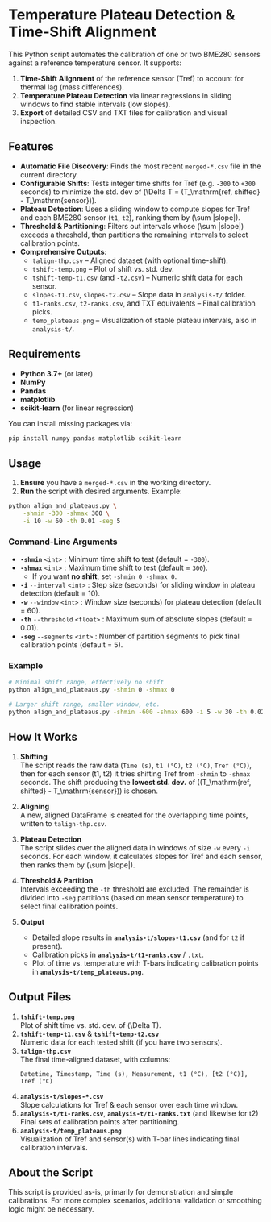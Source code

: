 # Temperature Plateau Detection & Time-Shift Alignment

This Python script automates the calibration of one or two BME280 sensors against a reference temperature sensor. It supports:

1. **Time-Shift Alignment** of the reference sensor (Tref) to account for thermal lag (mass differences).
2. **Temperature Plateau Detection** via linear regressions in sliding windows to find stable intervals (low slopes).
3. **Export** of detailed CSV and TXT files for calibration and visual inspection.

## Features

- **Automatic File Discovery**: Finds the most recent `merged-*.csv` file in the current directory.
- **Configurable Shifts**: Tests integer time shifts for Tref (e.g. `-300` to `+300` seconds) to minimize the std. dev of \(\Delta T = (T_\mathrm{ref, shifted} - T_\mathrm{sensor})\).
- **Plateau Detection**: Uses a sliding window to compute slopes for Tref and each BME280 sensor (`t1`, `t2`), ranking them by \(\sum |slope|\).
- **Threshold & Partitioning**: Filters out intervals whose \(\sum |slope|\) exceeds a threshold, then partitions the remaining intervals to select calibration points.
- **Comprehensive Outputs**: 
  - `talign-thp.csv` – Aligned dataset (with optional time-shift).  
  - `tshift-temp.png` – Plot of shift vs. std. dev.  
  - `tshift-temp-t1.csv` (and `-t2.csv`) – Numeric shift data for each sensor.  
  - `slopes-t1.csv`, `slopes-t2.csv` – Slope data in `analysis-t/` folder.  
  - `t1-ranks.csv`, `t2-ranks.csv`, and TXT equivalents – Final calibration picks.  
  - `temp_plateaus.png` – Visualization of stable plateau intervals, also in `analysis-t/`.

## Requirements

- **Python 3.7+** (or later)
- **NumPy** 
- **Pandas**  
- **matplotlib**  
- **scikit-learn** (for linear regression)

You can install missing packages via:

```bash
pip install numpy pandas matplotlib scikit-learn
```

## Usage

1. **Ensure** you have a `merged-*.csv` in the working directory.  
2. **Run** the script with desired arguments. Example:

```bash
python align_and_plateaus.py \
    -shmin -300 -shmax 300 \
    -i 10 -w 60 -th 0.01 -seg 5
```

### Command-Line Arguments

- **`-shmin`** `<int>` : Minimum time shift to test (default = `-300`).  
- **`-shmax`** `<int>` : Maximum time shift to test (default = `300`).  
  - If you want **no shift**, set `-shmin 0 -shmax 0`.  
- **`-i`** `--interval` `<int>` : Step size (seconds) for sliding window in plateau detection (default = 10).  
- **`-w`** `--window`   `<int>` : Window size (seconds) for plateau detection (default = 60).  
- **`-th`** `--threshold` `<float>` : Maximum sum of absolute slopes (default = 0.01).  
- **`-seg`** `--segments` `<int>` : Number of partition segments to pick final calibration points (default = 5).  

### Example

```bash
# Minimal shift range, effectively no shift
python align_and_plateaus.py -shmin 0 -shmax 0

# Larger shift range, smaller window, etc.
python align_and_plateaus.py -shmin -600 -shmax 600 -i 5 -w 30 -th 0.02 -seg 4
```

## How It Works

1. **Shifting**  
   The script reads the raw data (`Time (s)`, `t1 (°C)`, `t2 (°C)`, `Tref (°C)`), then for each sensor (t1, t2) it tries shifting Tref from `-shmin` to `-shmax` seconds. The shift producing the **lowest std. dev.** of \((T_\mathrm{ref, shifted} - T_\mathrm{sensor})\) is chosen.  

2. **Aligning**  
   A new, aligned DataFrame is created for the overlapping time points, written to `talign-thp.csv`.  

3. **Plateau Detection**  
   The script slides over the aligned data in windows of size `-w` every `-i` seconds. For each window, it calculates slopes for Tref and each sensor, then ranks them by \(\sum |slope|\).  

4. **Threshold & Partition**  
   Intervals exceeding the `-th` threshold are excluded. The remainder is divided into `-seg` partitions (based on mean sensor temperature) to select final calibration points.  

5. **Output**  
   - Detailed slope results in **`analysis-t/slopes-t1.csv`** (and for `t2` if present).  
   - Calibration picks in **`analysis-t/t1-ranks.csv`** / `.txt`.  
   - Plot of time vs. temperature with T-bars indicating calibration points in **`analysis-t/temp_plateaus.png`**.  

## Output Files

1. **`tshift-temp.png`**  
   Plot of shift time vs. std. dev. of \(\Delta T\).  
2. **`tshift-temp-t1.csv`** & **`tshift-temp-t2.csv`**  
   Numeric data for each tested shift (if you have two sensors).  
3. **`talign-thp.csv`**  
   The final time-aligned dataset, with columns:
   ```
   Datetime, Timestamp, Time (s), Measurement, t1 (°C), [t2 (°C)], Tref (°C)
   ```
4. **`analysis-t/slopes-*.csv`**  
   Slope calculations for Tref & each sensor over each time window.  
5. **`analysis-t/t1-ranks.csv`**, **`analysis-t/t1-ranks.txt`** (and likewise for t2)  
   Final sets of calibration points after partitioning.  
6. **`analysis-t/temp_plateaus.png`**  
   Visualization of Tref and sensor(s) with T-bar lines indicating final calibration intervals.

## About the Script

This script is provided as-is, primarily for demonstration and simple calibrations. For more complex scenarios, additional validation or smoothing logic might be necessary.

